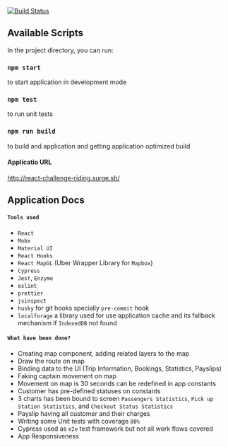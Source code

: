 [![Build Status](https://travis-ci.com/abdelhay90/react-challenge.svg?token=u243kVU7psJjfYSkHAJK&branch=master)](https://travis-ci.com/abdelhay90/react-challenge)

## Available Scripts

In the project directory, you can run:

### `npm start`

to start application in development mode

### `npm test`

to run unit tests

### `npm run build`

to build and application and getting application optimized build

#### Applicatio URL
http://react-challenge-riding.surge.sh/

## Application Docs
#### `Tools used`
* `React`
* `Mobx`
* `Material UI`
* `React Hooks`
* `React MapGL` (Uber Wrapper Library for `Mapbox`)
* `Cypress`
* `Jest`, `Enzyme`
* `eslint`
* `prettier`
* `jsinspect`
* `husky` for git hooks specially `pre-commit` hook
* `localforage` a library used for use application cache and its fallback mechanism if `IndexedDB` not found

#### `What have been done?`
* Creating map component, adding related layers to the map
* Draw the route on map
* Binding data to the UI (Trip Information, Bookings, Statistics, Payslips)
* Faking captain movement on map
* Movement on map is 30 seconds can be redefined in app constants
* Customer has pre-defined statuses on constants
* 3 charts has been bound to screen `Passengers Statistics`, `Pick up Station Statistics`, and `Checkout Status Statistics`
* Payslip having all customer and their charges
* Writing some Unit tests with coverage `80%`
* Cypress used as `e2e` test framework but not all work flows covered
* App Responsiveness   
